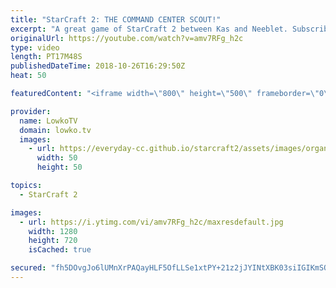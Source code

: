 ```yaml
---
title: "StarCraft 2: THE COMMAND CENTER SCOUT!"
excerpt: "A great game of StarCraft 2 between Kas and Neeblet. Subscribe for more videos: http://lowko.tv/youtube Massive Neural Parasite: https://goo.gl/yX3tHx  While Neeblet is definitely the more succesful player, Kas decides to commit to a base race which Neeb definitely did not expect.  Support me on Patreon:"
originalUrl: https://youtube.com/watch?v=amv7RFg_h2c
type: video
length: PT17M48S
publishedDateTime: 2018-10-26T16:29:50Z
heat: 50

featuredContent: "<iframe width=\"800\" height=\"500\" frameborder=\"0\" src=\"https://www.youtube.com/embed/amv7RFg_h2c\" allow=\"accelerometer; autoplay; encrypted-media; gyroscope; picture-in-picture\" allowfullscreen></iframe>"

provider:
  name: LowkoTV
  domain: lowko.tv
  images:
    - url: https://everyday-cc.github.io/starcraft2/assets/images/organizations/lowko.tv-50x50.jpg
      width: 50
      height: 50

topics:
  - StarCraft 2

images:
  - url: https://i.ytimg.com/vi/amv7RFg_h2c/maxresdefault.jpg
    width: 1280
    height: 720
    isCached: true

secured: "fh5DOvgJo6lUMnXrPAQayHLF5OfLLSe1xtPY+21z2jJYINtXBK03siIGIKmSQlymcFd+RppF6Eyoo6nfCqo+LK7qT8+R9rXKF2w5aqhzCAMrZ4RAqFYU0Rv+xcDVVMM1vIIN8o49EkYW9OpoWUAeyz7t/XnyS0wY9fC1c+EIlQ7kgpsoUViU/22ZIcasm5ji8tqYqQJDsei3eyQ7uz7LIHN9IK8H9Y2iuj1rbpJOWLzcZ6OW+AwazlSlkRizarVjatlOMKfmvvyfkOrh6qKra2k51zP/bmha2Yj2og8oBOi1N0X/p+rEZUCj6sKPXJeQu82G0UvNNHXECN7tM7/fHDQEU/ThBXv+tbHmAEdGkHjAkTVmpCP6vDOKjtRlPqR5rt0OR3IST2+kDiuM89ZZ3b0Q+tSU6g15uy+IMYUvsC4=;XBP638kDUbbwSdNTIkUzYw=="
---
```


